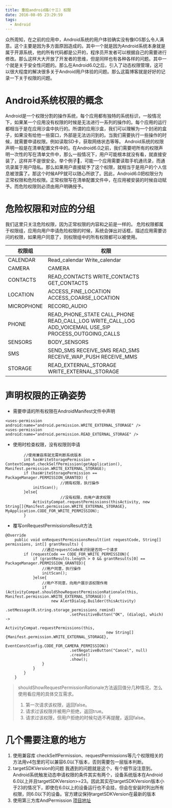 ```yaml
---
title: 重拾android路(十三) 权限
date: 2016-08-05 23:29:59
tags:
  - Android
---
```

<!--more-->
众所周知，在之前的应用中，Android系统的用户体验确实没有像IOS那么令人满意。这个主要是因为多方面原因造成的。其中一个就是因为Android系统本身就是属于开源系统，他的所有代码都是公开的，程序员开发者可以根据自己的需要进行修改。那么这样大大开放了开发者的思维，但是同样也有各种各样的问题。其中一个就是关于安全性问题的。那么在Android6.0之后，引入了动态权限管理，这可以很大程度的解决很多关于Android用户体验的问题。那么这篇博客就是好好的记录一下关于权限的问题。

# Android系统权限的概念
Android是一个权限分割的操作系统，每个应用都有独特的系统标识，一般情况下，如果某一个应用没有权限的时候是无法进行一系列的操作的。每个应用的运行都相当于是在应用沙盒中执行的。所谓的应用沙盒，我们可以理解为一个封闭的盒子，如果没有给他一些窗口，外部是无法访问到的。当我们需要执行一些操作的时候，就需要申请权限。例如读取SD卡，获取网络状态等等。
Android系统的权限声明一般是在清单配置文件中的。在Android6.0之前，我们需要吧所有的权限声明一次性的写在清单文件中，那么一般情况下，用户可能根本就没有看，就直接安装了，这样并不是很安全。举个例子🌰，可能一个应用需要读取手机通讯录，而通讯录属于用户隐私。那么如果用户直接赋予了这个权限，就相当于是用户的个人信息被泄露了。那这个时候APP就可以随心所欲了。因此，Android6.0把权限分为正常权限和危险权限。正常权限写在清单配置文件中，在应用被安装的时候自动赋予。而危险权限则必须由用户明确授予。

# 危险权限和对应的分组
我们这里只关注危险权限，因为正常权限的内容和之前是一样的。
危险权限都属于权限组，应用向用户申请危险权限的时候，系统会弹出对话框，描述应用需要访问的权限，如果用户同意了，则权限组中的所有权限都可以被使用。

| 权限组 | 权限|
|------|------|
|CALENDAR| Read_calendar  Write_calendar|
|CAMERA |CAMERA | 
|CONTACTS | READ_CONTACTS  WRITE_CONTACTS  GET_CONTACTS |
|LOCATION | ACCESS_FINE_LOCATION   ACCESS_COARSE_LOCATION |
|MICROPHONE |RECORD_AUDIO|
|PHONE | READ_PHONE_STATE CALL_PHONE READ_CALL_LOG WRITE_CALL_LOG ADD_VOICEMAIL   USE_SIP     PROCESS_OUTGOING_CALLS |
| SENSORS | BODY_SENSORS |
| SMS | SEND_SMS RECEIVE_SMS  READ_SMS RECEIVE_WAP_PUSH RECEIVE_MMS |
| STORAGE | READ_EXTERNAL_STORAGE  WRITE_EXTERNAL_STORAGE|

# 声明权限的正确姿势
- 需要申请的所有权限在AndroidManifest文件中声明
```
<uses-permission android:name="android.permission.WRITE_EXTERNAL_STORAGE" />
<uses-permission android:name="android.permission.READ_EXTERNAL_STORAGE" />
```
- 使用时检查权限，没有权限则申请
```
        //使用兼容库就无需判断系统版本
        int hasWriteStoragePermission = ContextCompat.checkSelfPermission(getApplication(), Manifest.permission.WRITE_EXTERNAL_STORAGE);
        if (hasWriteStoragePermission == PackageManager.PERMISSION_GRANTED) {
                        //拥有权限，执行操作
            initScan();
        }else{
                        //没有权限，向用户请求权限
            ActivityCompat.requestPermissions(thisActivity, new String[]{Manifest.permission.WRITE_EXTERNAL_STORAGE}, MyApplication.CODE_FOR_WRITE_PERMISSION);
        }
```
- 覆写onRequestPermissionsResult方法
```
@Override
    public void onRequestPermissionsResult(int requestCode, String[] permissions, int[] grantResults) {
                //通过requestCode来识别是否同一个请求
        if (requestCode == CODE_FOR_WRITE_PERMISSION){
            if (grantResults.length > 0 && grantResults[0] == PackageManager.PERMISSION_GRANTED){
                //用户同意，执行操作
                initScan();
            }else{
                //用户不同意，向用户展示该权限作用
                if (ActivityCompat.shouldShowRequestPermissionRationale(this, Manifest.permission.WRITE_EXTERNAL_STORAGE)) {
                    new AlertDialog.Builder(thisActivity)
                            .setMessage(R.string.storage_permissions_remind)
                            .setPositiveButton("OK", (dialog1, which) ->
                                    ActivityCompat.requestPermissions(this,
                                            new String[]{Manifest.permission.WRITE_EXTERNAL_STORAGE},
                                            EventConstConfig.CODE_FOR_CAMERA_PERMISSION))
                            .setNegativeButton("Cancel", null)
                            .create()
                            .show();
                }
            }
        }
    }
```
> shouldShowRequestPermissionRationale方法返回值分几种情况，怎么使用看应用的具体交互需求。
> 1. 第一次请求该权限，返回false。
> 2. 请求过该权限并被用户拒绝，返回true。
> 3. 请求过该权限，但用户拒绝的时候勾选不再提醒，返回false。

# 几个需要注意的地方
1. 使用兼容库
checkSelfPermission、requestPermissions等几个权限相关的方法用v4包里的可以兼容6.0以下版本，否则需要包一层版本判断。
2. targetSDKVersion的问题
我遇到的问题就是这个，有个细节没注意到。Android系统触发动态申请权限的条件其实有两个，设备系统版本在Android 6.0以上并且targetSDKVersion>=23。因此其实在targetSDKVersion版本小于23的情况下，即使在6.0以上的设备运行也不会挂，但会在安装时列出所有权限，同6.0以下的设备。官方建议保持targetSDKVersion在最新的版本
3. 使用第三方库AndPermission
<a href="https://github.com/yanzhenjie/AndPermission/blob/master/README-CN.md">项目地址</a>

